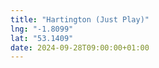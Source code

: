```yaml
---
title: "Hartington (Just Play)"
lng: "-1.8099"
lat: "53.1409"
date: 2024-09-28T09:00:00+01:00
---
```

